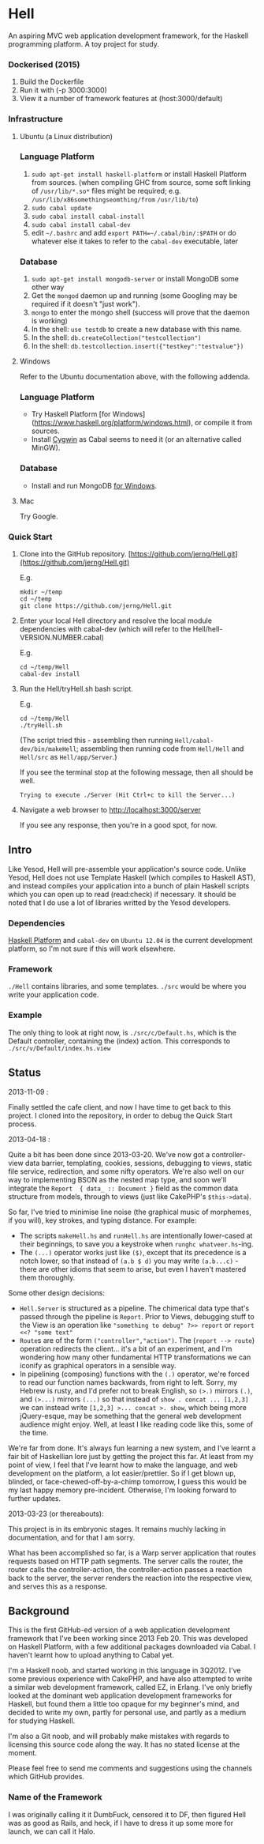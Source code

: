 # Hell

An aspiring MVC web application development framework, for the Haskell
programming platform. A toy project for study.

### Dockerised (2015)

1. Build the Dockerfile
2. Run it with (-p 3000:3000)
3. View it a number of framework features at (host:3000/default)

### Infrastructure

1.  Ubuntu (a Linux distribution)
    
    ### Language Platform    

    1.  `sudo apt-get install haskell-platform` or install Haskell Platform
        from sources.  (when compiling GHC from source, some soft linking of
        `/usr/lib/*.so*` files might be required; e.g.
        `/usr/lib/x86somethingseomthing/from` `/usr/lib/to`)
    2.  `sudo cabal update`
    3.  `sudo cabal install cabal-install`
    4.  `sudo cabal install cabal-dev`
    5.  edit `~/.bashrc` and add `export PATH=~/.cabal/bin/:$PATH` or do whatever else it takes to refer to the `cabal-dev` executable, later

    ### Database

    1.  `sudo apt-get install mongodb-server` or install MongoDB some other way
    2.  Get the `mongod` daemon up and running (some Googling may be required if it doesn't "just work").
    3.  `mongo` to enter the mongo shell (success will prove that the daemon is working)
    4.  In the shell: `use testdb` to create a new database with this name.
    5.  In the shell: `db.createCollection("testcollection")`
    6.  In the shell: `db.testcollection.insert({"testkey":"testvalue"})`

2.  Windows

    Refer to the Ubuntu documentation above, with the following addenda.

    ### Language Platform    

    -   Try Haskell Platform [for Windows]
        (https://www.haskell.org/platform/windows.html), or compile it from
        sources.
    -   Install [Cygwin](http://www.cygwin.com/install.html) as Cabal seems to
        need it (or an alternative called MinGW).

    ### Database

    - Install and run MongoDB [for
      Windows](http://docs.mongodb.org/manual/tutorial/install-mongodb-on-windows/).

3.  Mac

    Try Google.

### Quick Start

1.  Clone into the GitHub repository. [https://github.com/jerng/Hell.git](https://github.com/jerng/Hell.git)

    E.g.

        mkdir ~/temp
        cd ~/temp
        git clone https://github.com/jerng/Hell.git

2.  Enter your local Hell directory and resolve the local module dependencies
    with cabal-dev (which will refer to the Hell/hell-VERSION.NUMBER.cabal)

    E.g.

        cd ~/temp/Hell
        cabal-dev install

3.  Run the Hell/tryHell.sh bash script.

    E.g.

        cd ~/temp/Hell
        ./tryHell.sh

    (The script tried this - assembling then running `Hell/cabal-dev/bin/makeHell`;
    assembling then running code from `Hell/Hell` and `Hell/src` as
    `Hell/app/Server`.)

    If you see the terminal stop at the following message, then all should be well.
        
        Trying to execute ./Server (Hit Ctrl+c to kill the Server...)

4.  Navigate a web browser to [http://localhost:3000/server](http://localhost:3000/server)

    If you see any response, then you're in a good spot, for now.

## Intro

Like Yesod, Hell will pre-assemble your application's source code. Unlike
Yesod, Hell does not use Template Haskell (which compiles to Haskell AST), and
instead compiles your application into a bunch of plain Haskell scripts which
you can open up to read (read:check) if necessary. It should be noted that 
I do use a lot of libraries writted by the Yesod developers.

### Dependencies

[Haskell Platform](http://www.haskell.org/platform/) and `cabal-dev` on `Ubuntu
12.04` is the current development platform, so I'm not sure if this will work
elsewhere.

### Framework 

`./Hell` contains libraries, and some templates.
`./src` would be where you write your application code.

### Example

The only thing to look at right now, is `./src/c/Default.hs`, which is the 
Default controller, containing the (index) action. This corresponds to 
`./src/v/Default/index.hs.view`

## Status

2013-11-09 :

Finally settled the cafe client, and now I have time to get back to this
project. I cloned into the repository, in order to debug the Quick Start
process.

2013-04-18 : 

Quite a bit has been done since 2013-03-20. We've now got a controller-view
data barrier, templating, cookies, sessions, debugging to views, static file
service, redirection, and some nifty operators. We're also well on our way to
implementing BSON as the nested map type, and soon we'll integrate the `Report 
{ data_ :: Document }` field as the common data structure from models, through
to views (just like CakePHP's `$this->data`).

So far, I've tried to minimise line noise (the graphical music of morphemes, if
you will), key strokes, and typing distance. For example:

- The scripts `makeHell.hs` and `runHell.hs` are intentionally lower-cased at
  their beginnings, to save you a keystroke when `runghc whatveer.hs`-ing.
- The `(...)` operator works just like `($)`, except that its precedence is a
  notch lower, so that instead of `(a.b $ d)` you may write `(a.b...c)` - there
  are other idioms that seem to arise, but even I haven't mastered them 
  thoroughly. 

Some other design decisions:

- `Hell.Server` is structured as a pipeline. The chimerical data type that's
  passed through the pipeline is `Report`. Prior to Views, debugging stuff to
  the View is an operation like `"something to debug" ?>> report` or `report
  <<? "some text" `
- `Route`s are of the form `("controller","action")`. The (`report --> route`)
  operation redirects the client... it's a bit of an experiment, and I'm
  wondering how many other fundamental HTTP transformations we can iconify as
  graphical operators in a sensible way.
- In pipelining (composing) functions with the `(.)` operator, we're forced to
  read our function names backwards, from right to left. Sorry, my Hebrew is
  rusty, and I'd prefer not to break English, so `(>.)` mirrors `(.)`, and
  `(>...)` mirrors `(...)` so that instead of `show . concat ... [1,2,3]` we
  can instead write `[1,2,3] >... concat >. show`, which being more
  jQuery-esque, may be something that the general web development audience
  might enjoy. Well, at least I like reading code like this, some of the time.

We're far from done. It's always fun learning a new system, and I've learnt a 
fair bit of Haskellian lore just by getting the project this far. At least from
my point of view, I feel that I've learnt how to make the language, and web
development on the platform, a lot easier/prettier. So if I get blown up,
blinded, or face-chewed-off-by-a-chimp tomorrow, I guess this would be my last
happy memory pre-incident. Otherwise, I'm looking forward to further updates.

2013-03-23 (or thereabouts): 

This project is in its embryonic stages.  It remains muchly lacking in
documentation, and for that I am sorry.

What has been accomplished so far, is a Warp server application that routes
requests based on HTTP path segments. The server calls the router, the router
calls the controller-action, the controller-action passes a reaction back to
the server, the server renders the reaction into the respective view, and
serves this as a response. 


## Background

This is the first GitHub-ed version of a web application development framework
that I've been working since 2013 Feb 20. This was developed on Haskell
Platform, with a few additional packages downloaded via Cabal. I haven't learnt
how to upload anything to Cabal yet.

I'm a Haskell noob, and started working in this language in 3Q2012. I've some
previous experience with CakePHP, and have also attempted to write a similar
web development framework, called EZ, in Erlang. I've only briefly looked at
the dominant web application development frameworks for Haskell, but found them
a little too opaque for my beginner's mind, and decided to write my own, partly
for personal use, and partly as a medium for studying Haskell.

I'm also a Git noob, and will probably make mistakes with regards to licensing
this source code along the way. It has no stated license at the moment.

Please feel free to send me comments and suggestions using the channels which
GitHub provides.

### Name of the Framework

I was originally calling it it DumbFuck, censored it to DF, then figured Hell
was as good as Rails, and heck, if I have to dress it up some more for launch,
we can call it Halo. 

